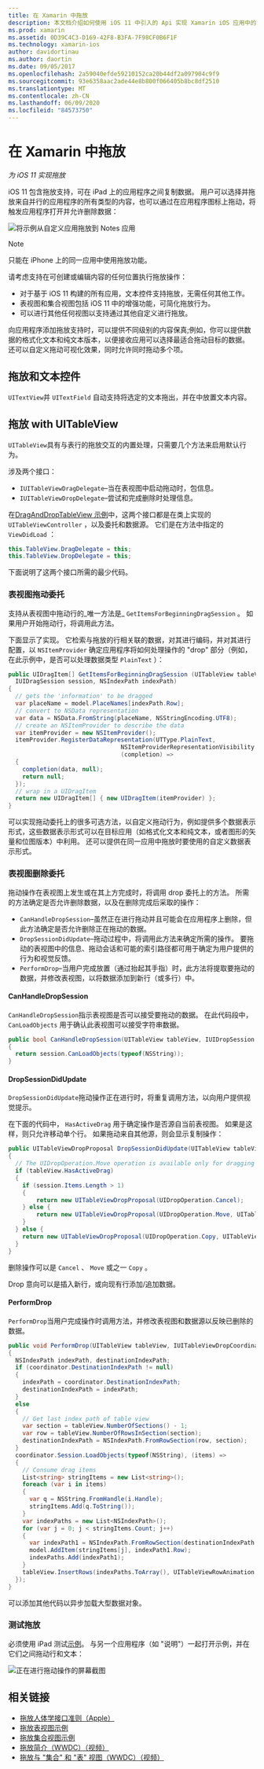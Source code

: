 ```yaml
---
title: 在 Xamarin 中拖放
description: 本文档介绍如何使用 iOS 11 中引入的 Api 实现 Xamarin iOS 应用中的拖放。 具体而言，它讨论了如何在 UITableView 中启用拖放。
ms.prod: xamarin
ms.assetid: 0D39C4C3-D169-42F8-B3FA-7F98CF0B6F1F
ms.technology: xamarin-ios
author: davidortinau
ms.author: daortin
ms.date: 09/05/2017
ms.openlocfilehash: 2a59040efde59210152ca20b44df2a097904c9f9
ms.sourcegitcommit: 93e6358aac2ade44e8b800f066405b8bc8df2510
ms.translationtype: MT
ms.contentlocale: zh-CN
ms.lasthandoff: 06/09/2020
ms.locfileid: "84573750"
---
```

# <a name="drag-and-drop-in-xamarinios"></a>在 Xamarin 中拖放

_为 iOS 11 实现拖放_

iOS 11 包含拖放支持，可在 iPad 上的应用程序之间复制数据。 用户可以选择并拖放来自并行的应用程序的所有类型的内容，也可以通过在应用程序图标上拖动，将触发应用程序打开并允许删除数据：

![将示例从自定义应用拖放到 Notes 应用](drag-and-drop-images/drag-drop-sml.png)

> [!NOTE]
> 只能在 iPhone 上的同一应用中使用拖放功能。

请考虑支持在可创建或编辑内容的任何位置执行拖放操作：

- 对于基于 iOS 11 构建的所有应用，文本控件支持拖放，无需任何其他工作。
- 表视图和集合视图包括 iOS 11 中的增强功能，可简化拖放行为。
- 可以进行其他任何视图以支持通过其他自定义进行拖放。

向应用程序添加拖放支持时，可以提供不同级别的内容保真;例如，你可以提供数据的格式化文本和纯文本版本，以便接收应用可以选择最适合拖动目标的数据。 还可以自定义拖动可视化效果，同时允许同时拖动多个项。

## <a name="drag-and-drop-with-text-controls"></a>拖放和文本控件

`UITextView`并 `UITextField` 自动支持将选定的文本拖出，并在中放置文本内容。

<a name="uitableview"></a>

## <a name="drag-and-drop-with-uitableview"></a>拖放 with UITableView

`UITableView`具有与表行的拖放交互的内置处理，只需要几个方法来启用默认行为。

涉及两个接口：

- `IUITableViewDragDelegate`–当在表视图中启动拖动时，包信息。
- `IUITableViewDropDelegate`–尝试和完成删除时处理信息。

在[DragAndDropTableView 示例](https://docs.microsoft.com/samples/xamarin/ios-samples/ios11-draganddroptableview)中，这两个接口都是在类上实现的 `UITableViewController` ，以及委托和数据源。 它们是在方法中指定的 `ViewDidLoad` ：

```csharp
this.TableView.DragDelegate = this;
this.TableView.DropDelegate = this;
```

下面说明了这两个接口所需的最少代码。

### <a name="table-view-drag-delegate"></a>表视图拖动委托

支持从表视图中拖动行的_唯一方法是_ `GetItemsForBeginningDragSession` 。 如果用户开始拖动行，将调用此方法。

下面显示了实现。 它检索与拖放的行相关联的数据，对其进行编码，并对其进行配置，以 `NSItemProvider` 确定应用程序将如何处理操作的 "drop" 部分（例如，在此示例中，是否可以处理数据类型 `PlainText` ）：

```csharp
public UIDragItem[] GetItemsForBeginningDragSession (UITableView tableView,
  IUIDragSession session, NSIndexPath indexPath)
{
  // gets the 'information' to be dragged
  var placeName = model.PlaceNames[indexPath.Row];
  // convert to NSData representation
  var data = NSData.FromString(placeName, NSStringEncoding.UTF8);
  // create an NSItemProvider to describe the data
  var itemProvider = new NSItemProvider();
  itemProvider.RegisterDataRepresentation(UTType.PlainText,
                                NSItemProviderRepresentationVisibility.All,
                                (completion) =>
  {
    completion(data, null);
    return null;
  });
  // wrap in a UIDragItem
  return new UIDragItem[] { new UIDragItem(itemProvider) };
}
```

可以实现拖动委托上的很多可选方法，以自定义拖动行为，例如提供多个数据表示形式，这些数据表示形式可以在目标应用（如格式化文本和纯文本，或者图形的矢量和位图版本）中利用。 还可以提供在同一应用中拖放时要使用的自定义数据表示形式。

### <a name="table-view-drop-delegate"></a>表视图删除委托

拖动操作在表视图上发生或在其上方完成时，将调用 drop 委托上的方法。 所需的方法确定是否允许删除数据，以及在删除完成后采取的操作：

- `CanHandleDropSession`–虽然正在进行拖动并且可能会在应用程序上删除，但此方法确定是否允许删除正在拖动的数据。
- `DropSessionDidUpdate`–拖动过程中，将调用此方法来确定所需的操作。 要拖动的表视图中的信息、拖动会话和可能的索引路径都可用于确定为用户提供的行为和视觉反馈。
- `PerformDrop`–当用户完成放置（通过抬起其手指）时，此方法将提取要拖动的数据，并修改表视图，以将数据添加到新行（或多行）中。

#### <a name="canhandledropsession"></a>CanHandleDropSession

`CanHandleDropSession`指示表视图是否可以接受要拖动的数据。 在此代码段中， `CanLoadObjects` 用于确认此表视图可以接受字符串数据。

```csharp
public bool CanHandleDropSession(UITableView tableView, IUIDropSession session)
{
  return session.CanLoadObjects(typeof(NSString));
}
```

#### <a name="dropsessiondidupdate"></a>DropSessionDidUpdate

`DropSessionDidUpdate`拖动操作正在进行时，将重复调用方法，以向用户提供视觉提示。

在下面的代码中， `HasActiveDrag` 用于确定操作是否源自当前表视图。 如果是这样，则只允许移动单个行。
如果拖动来自其他源，则会显示复制操作：

```csharp
public UITableViewDropProposal DropSessionDidUpdate(UITableView tableView, IUIDropSession session, NSIndexPath destinationIndexPath)
{
  // The UIDropOperation.Move operation is available only for dragging within a single app.
  if (tableView.HasActiveDrag)
  {
    if (session.Items.Length > 1)
    {
        return new UITableViewDropProposal(UIDropOperation.Cancel);
    } else {
        return new UITableViewDropProposal(UIDropOperation.Move, UITableViewDropIntent.InsertAtDestinationIndexPath);
    }
  } else {
    return new UITableViewDropProposal(UIDropOperation.Copy, UITableViewDropIntent.InsertAtDestinationIndexPath);
  }
}
```

删除操作可以是 `Cancel` 、 `Move` 或之一 `Copy` 。

Drop 意向可以是插入新行，或向现有行添加/追加数据。

#### <a name="performdrop"></a>PerformDrop

`PerformDrop`当用户完成操作时调用方法，并修改表视图和数据源以反映已删除的数据。

```csharp
public void PerformDrop(UITableView tableView, IUITableViewDropCoordinator coordinator)
{
  NSIndexPath indexPath, destinationIndexPath;
  if (coordinator.DestinationIndexPath != null)
  {
    indexPath = coordinator.DestinationIndexPath;
    destinationIndexPath = indexPath;
  }
  else
  {
    // Get last index path of table view
    var section = tableView.NumberOfSections() - 1;
    var row = tableView.NumberOfRowsInSection(section);
    destinationIndexPath = NSIndexPath.FromRowSection(row, section);
  }
  coordinator.Session.LoadObjects(typeof(NSString), (items) =>
  {
    // Consume drag items
    List<string> stringItems = new List<string>();
    foreach (var i in items)
    {
      var q = NSString.FromHandle(i.Handle);
      stringItems.Add(q.ToString());
    }
    var indexPaths = new List<NSIndexPath>();
    for (var j = 0; j < stringItems.Count; j++)
    {
      var indexPath1 = NSIndexPath.FromRowSection(destinationIndexPath.Row + j, destinationIndexPath.Section);
      model.AddItem(stringItems[j], indexPath1.Row);
      indexPaths.Add(indexPath1);
    }
    tableView.InsertRows(indexPaths.ToArray(), UITableViewRowAnimation.Automatic);
  });
}
```

可以添加其他代码以异步加载大型数据对象。

### <a name="testing-drag-and-drop"></a>测试拖放

必须使用 iPad 测试[示例](https://docs.microsoft.com/samples/xamarin/ios-samples/ios11-draganddroptableview)。
与另一个应用程序（如 "说明"）一起打开示例，并在它们之间拖动行和文本：

![正在进行拖动操作的屏幕截图](drag-and-drop-images/01-sml.png)

## <a name="related-links"></a>相关链接

- [拖放人体学接口准则（Apple）](https://developer.apple.com/ios/human-interface-guidelines/interaction/drag-and-drop/)
- [拖放表视图示例](https://docs.microsoft.com/samples/xamarin/ios-samples/ios11-draganddroptableview)
- [拖放集合视图示例](https://docs.microsoft.com/samples/xamarin/ios-samples/ios11-draganddropcollectionview)
- [拖放简介（WWDC）（视频）](https://developer.apple.com/videos/play/wwdc2017/203/)
- [拖放与 "集合" 和 "表" 视图（WWDC）（视频）](https://developer.apple.com/videos/play/wwdc2017/223/)

